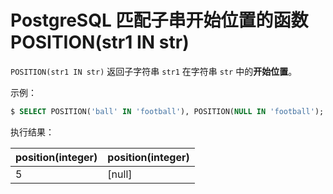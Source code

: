 # PostgreSQL 匹配子串开始位置的函数 POSITION(str1 IN str)

`POSITION(str1 IN str)` 返回子字符串 `str1` 在字符串 `str` 中的**开始位置**。

示例：

``` sql
$ SELECT POSITION('ball' IN 'football'), POSITION(NULL IN 'football');
```

执行结果：

|position(integer)|position(integer)|
|-----|-----|
|5|[null]|
